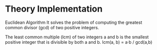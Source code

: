 # Theory Implementation

Euclidean Algorithm 
It solves the problem of computing the greatest common divisor (gcd) of two positive
integers.


The least common multiple (lcm) of two integers
a and b is the smallest positive integer that
is divisible by both a and b.
lcm(a, b) = a·b / gcd(a,b)